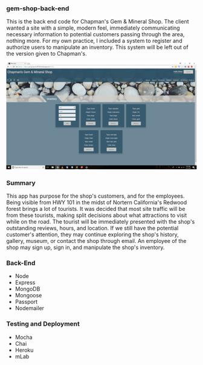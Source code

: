 ### gem-shop-back-end
This is the back end code for Chapman's Gem & Mineral Shop. The client wanted a site with a simple, modern feel, 
immediately communicating necessary information to potential customers passing through the area, nothing more. 
For my own practice, I included a system to register and authorize users to manipulate an inventory. This system
will be left out of the version given to Chapman's.
 
![image](https://github.com/BriNew/gem-shop-backend/blob/master/gem_shop_inv.png)

### Summary
This app has purpose for the shop's customers, and for the employees. Being visible from HWY 101 in the midst of 
Nortern California's Redwood forest brings a lot of tourists. It was decided that most site traffic will be from 
these tourists, making split decisions about what attractions to visit while on the road. The tourist will be
immediately presented with the shop's outstanding reviews, hours, and location. If we still have the potential
customer's attention, they may continue exploring the shop's history, gallery, museum, or contact the shop through
email. An employee of the shop may sign up, sign in, and manipulate the shop's inventory.

### Back-End
 - Node
 - Express
 - MongoDB
 - Mongoose 
 - Passport
 - Nodemailer

### Testing and Deployment
 - Mocha
 - Chai
 - Heroku
 - mLab
